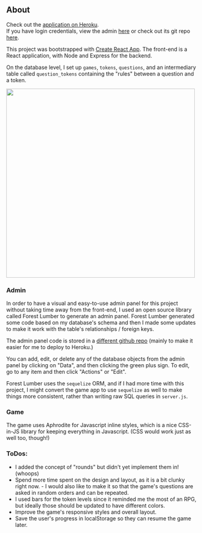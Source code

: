 ## About

Check out the [application on Heroku](https://stats-engagement.herokuapp.com/).
<br/>
If you have login credentials, view the admin [here](https://app.forestadmin.com/34534/data/) or check out its git repo [here]('https://github.com/antoniablair/stats-engagement-admin').

This project was bootstrapped with [Create React App](https://github.com/facebook/create-react-app). 
The front-end is a React application, with Node and Express for the backend. 

On the database level, I set up `games`, `tokens`, `questions`, and an intermediary table called 
`question_tokens` containing the "rules" between a question and a token. 

<img src="https://github.com/antoniablair/stats-engagement/blob/master/client/src/images/screenshot.png" width="500">

###  Admin

In order to have a visual and easy-to-use admin panel for this project without taking time away from the front-end, I used an open source library called Forest Lumber to generate an admin panel. Forest Lumber generated some code based on my database's schema and then I made some updates to make it work with the table's relationships / foreign keys. 

The admin panel code is stored in a [different github repo]('https://github.com/antoniablair/stats-engagement-admin') 
(mainly to make it easier for me to deploy to Heroku.)

You can add, edit, or delete any of the database objects from the admin panel by clicking on 
"Data", and then clicking the green plus sign. To edit, go to any item and then click "Actions" 
or "Edit". 

Forest Lumber uses the `sequelize` ORM, and if I had more time with this project, I might convert the 
game app to use `sequelize` as well to make things more consistent, rather than writing raw SQL queries in `server.js`.  

### Game 
The game uses Aphrodite for Javascript inline styles, which is a nice CSS-in-JS library for keeping 
everything in Javascript. (CSS would work just as well too, though!) 


 
### ToDos:
- I added the concept of "rounds" but didn't yet implement them in! (whoops)
- Spend more time spent on the design and layout, as it is a bit clunky right now.  - I would also like to make it so 
that the game's questions are asked in random orders and can be repeated.
- I used bars for the token levels since it reminded me the most of an RPG, 
but ideally those should be updated to have different colors. 
- Improve the game's responsive styles and overall layout.
- Save the user's progress in localStorage so they can resume the game later.
